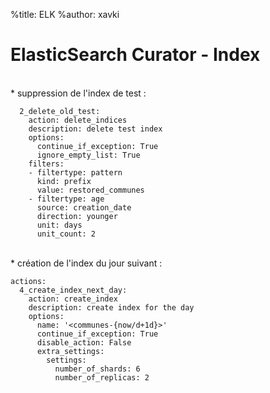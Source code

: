 %title: ELK
%author: xavki


# ElasticSearch Curator - Index


<br>
* suppression de l'index de test :

```
  2_delete_old_test:
    action: delete_indices
    description: delete test index
    options:
      continue_if_exception: True
      ignore_empty_list: True
    filters:
    - filtertype: pattern
      kind: prefix
      value: restored_communes
    - filtertype: age
      source: creation_date
      direction: younger
      unit: days
      unit_count: 2
```


<br>
* création de l'index du jour suivant :

```
actions:
  4_create_index_next_day:
    action: create_index
    description: create index for the day
    options:
      name: '<communes-{now/d+1d}>'
      continue_if_exception: True
      disable_action: False
      extra_settings:
        settings:
          number_of_shards: 6
          number_of_replicas: 2
```
